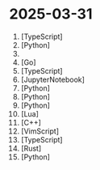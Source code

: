 # 2025-03-31

1. [](https://github.comundefined "Free, simple, fast interactive diagrams for any GitHub repository") [TypeScript]
2. [](https://github.comundefined "🚀🤖 Crawl4AI: Open-source LLM Friendly Web Crawler & Scraper. Don't be shy, join here: https://discord.gg/jP8KfhDhyN") [Python]
3. [](https://github.comundefined "A collection of MCP servers.") 
4. [](https://github.comundefined "Go library for the WhatsApp web multidevice API") [Go]
5. [](https://github.comundefined "YouTube Music Desktop App bundled with custom plugins (and built-in ad blocker / downloader)") [TypeScript]
6. [](https://github.comundefined "21 Lessons, Get Started Building with Generative AI 🔗 https://microsoft.github.io/generative-ai-for-beginners/") [JupyterNotebook]
7. [](https://github.comundefined "An AI Hedge Fund Team") [Python]
8. [](https://github.comundefined "The fast, Pythonic way to build Model Context Protocol servers 🚀") [Python]
9. [](https://github.comundefined "Stable Diffusion web UI") [Python]
10. [](https://github.comundefined "Use your Neovim like using Cursor AI IDE!") [Lua]
11. [](https://github.comundefined "Dear ImGui: Bloat-free Graphical User interface for C++ with minimal dependencies") [C++]
12. [](https://github.comundefined "Vim-fork focused on extensibility and usability") [VimScript]
13. [](https://github.comundefined "Open-source link attribution platform. Loved by modern marketing teams like Twilio, Perplexity, Vercel, and Huberman Labs.") [TypeScript]
14. [](https://github.comundefined "A Language Server for Postgres") [Rust]
15. [](https://github.comundefined "Collection of awesome LLM apps with AI Agents and RAG using OpenAI, Anthropic, Gemini and opensource models.") [Python]
